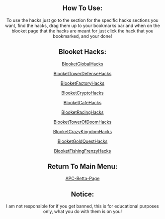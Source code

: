 <center>
    <h2>
        How To Use:
    </h2>
    <p>
        To use the hacks just go to the section for the specific hacks sections you want, find the hacks, drag them up to your bookmarks bar and when on the blooket page that the hacks are meant for just click the hack that you bookmarked, and your done!
    </p>
    <h2>
        Blooket Hacks:
    </h2>
    <p>
        <a href="https://dawnerror.github.io/Blooket-GS-Hacks/">
            BlooketGlobalHacks
        </a>
    </p>
    <p>
        <a href="https://dawnerror.github.io/Blooket-TD-Hacks/">
            BlooketTowerDefenseHacks
        </a>
    </p>
    <p>
        <a href="https://dawnerror.github.io/Blooket-F-Hacks/">
            BlooketFactoryHacks
        </a>
    </p>
    <p>
        <a href="">
            BlooketCryptoHacks
        </a>
    </p>
    <p>
        <a href="">
            BlooketCafeHacks
        </a>
    </p>
    <p>
        <a href="">
            BlooketRacingHacks
        </a>
    </p>
    <p>
        <a href="">
            BlooketTowerOfDoomHacks
        </a>
    </p>
    <p>
        <a href="">
            BlooketCrazyKingdomHacks
        </a>
    </p>
    <p>
        <a href="">
            BlooketGoldQuestHacks
        </a>
    </p>
    <p>
        <a href="">
            BlooketFishingFrenzyHacks
        </a>
    </p>
    <h2>
        Return To Main Menu:
    </h2>
    <p>
        <a href="https://dawnerror.github.io/APC-Betta-Page/">
            APC-Betta-Page
        </a>
    </p>
    <h2>
        Notice:
    </h2>
    <p>
        I am not responsible for if you get banned, this is for educational purposes only, what you do with them is on you!
    </p>
</center>
